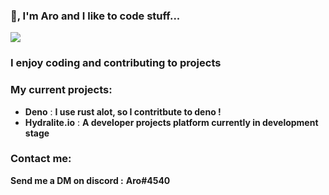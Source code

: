 ### 👋, I'm Aro and I like to code stuff...

![](https://komarev.com/ghpvc/?username=Milo123459)

### I enjoy coding and contributing to projects

### My current projects:
* **Deno** : **I use rust alot, so I contritbute to deno !**
* **Hydralite.io** : **A developer projects platform currently in development stage**

### Contact me:
**Send me a DM on discord :** **Aro#4540**


